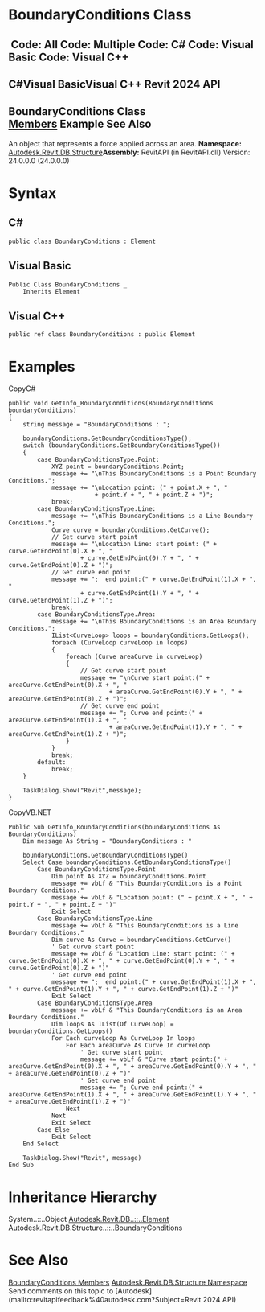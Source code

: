 # BoundaryConditions Class

﻿
 Code: All Code: Multiple Code: C# Code: Visual Basic Code: Visual C++   
---  
C#Visual BasicVisual C++
Revit 2024 API  
---  
BoundaryConditions Class  
[Members](8c24b5f4-c86e-9d2f-07bb-fdff4161246c.md "BoundaryConditions Members") Example See Also  
---  
An object that represents a force applied across an area. 
**Namespace:** [Autodesk.Revit.DB.Structure](d586b341-f687-9d90-e96d-255806b7d4fc.md "Autodesk.Revit.DB.Structure Namespace")**Assembly:** RevitAPI (in RevitAPI.dll) Version: 24.0.0.0 (24.0.0.0)
# Syntax
C#  
---  
```text
public class BoundaryConditions : Element
```
  
Visual Basic  
---  
```text
Public Class BoundaryConditions _
	Inherits Element
```
  
Visual C++  
---  
```text
public ref class BoundaryConditions : public Element
```
  
# Examples
CopyC#
```text
public void GetInfo_BoundaryConditions(BoundaryConditions boundaryConditions)
{
    string message = "BoundaryConditions : ";

    boundaryConditions.GetBoundaryConditionsType();
    switch (boundaryConditions.GetBoundaryConditionsType())
    {
        case BoundaryConditionsType.Point:
            XYZ point = boundaryConditions.Point;
            message += "\nThis BoundaryConditions is a Point Boundary Conditions.";
            message += "\nLocation point: (" + point.X + ", "
                        + point.Y + ", " + point.Z + ")";
            break;
        case BoundaryConditionsType.Line:
            message += "\nThis BoundaryConditions is a Line Boundary Conditions.";
            Curve curve = boundaryConditions.GetCurve();
            // Get curve start point
            message += "\nLocation Line: start point: (" + curve.GetEndPoint(0).X + ", "
                    + curve.GetEndPoint(0).Y + ", " + curve.GetEndPoint(0).Z + ")";
            // Get curve end point
            message += ";  end point:(" + curve.GetEndPoint(1).X + ", "
                    + curve.GetEndPoint(1).Y + ", " + curve.GetEndPoint(1).Z + ")";
            break;
        case BoundaryConditionsType.Area:
            message += "\nThis BoundaryConditions is an Area Boundary Conditions.";
            IList<CurveLoop> loops = boundaryConditions.GetLoops();
            foreach (CurveLoop curveLoop in loops)
            {
                foreach (Curve areaCurve in curveLoop)
                {
                    // Get curve start point
                    message += "\nCurve start point:(" + areaCurve.GetEndPoint(0).X + ", "
                            + areaCurve.GetEndPoint(0).Y + ", " + areaCurve.GetEndPoint(0).Z + ")";
                    // Get curve end point
                    message += "; Curve end point:(" + areaCurve.GetEndPoint(1).X + ", "
                            + areaCurve.GetEndPoint(1).Y + ", " + areaCurve.GetEndPoint(1).Z + ")";
                }
            }
            break;
        default:
            break;
    }

    TaskDialog.Show("Revit",message);
}
```

CopyVB.NET
```text
Public Sub GetInfo_BoundaryConditions(boundaryConditions As BoundaryConditions)
    Dim message As String = "BoundaryConditions : "

    boundaryConditions.GetBoundaryConditionsType()
    Select Case boundaryConditions.GetBoundaryConditionsType()
        Case BoundaryConditionsType.Point
            Dim point As XYZ = boundaryConditions.Point
            message += vbLf & "This BoundaryConditions is a Point Boundary Conditions."
            message += vbLf & "Location point: (" + point.X + ", " + point.Y + ", " + point.Z + ")"
            Exit Select
        Case BoundaryConditionsType.Line
            message += vbLf & "This BoundaryConditions is a Line Boundary Conditions."
            Dim curve As Curve = boundaryConditions.GetCurve()
            ' Get curve start point
            message += vbLf & "Location Line: start point: (" + curve.GetEndPoint(0).X + ", " + curve.GetEndPoint(0).Y + ", " + curve.GetEndPoint(0).Z + ")"
            ' Get curve end point
            message += ";  end point:(" + curve.GetEndPoint(1).X + ", " + curve.GetEndPoint(1).Y + ", " + curve.GetEndPoint(1).Z + ")"
            Exit Select
        Case BoundaryConditionsType.Area
            message += vbLf & "This BoundaryConditions is an Area Boundary Conditions."
            Dim loops As IList(Of CurveLoop) = boundaryConditions.GetLoops()
            For Each curveLoop As CurveLoop In loops
                For Each areaCurve As Curve In curveLoop
                    ' Get curve start point
                    message += vbLf & "Curve start point:(" + areaCurve.GetEndPoint(0).X + ", " + areaCurve.GetEndPoint(0).Y + ", " + areaCurve.GetEndPoint(0).Z + ")"
                    ' Get curve end point
                    message += "; Curve end point:(" + areaCurve.GetEndPoint(1).X + ", " + areaCurve.GetEndPoint(1).Y + ", " + areaCurve.GetEndPoint(1).Z + ")"
                Next
            Next
            Exit Select
        Case Else
            Exit Select
    End Select

    TaskDialog.Show("Revit", message)
End Sub
```

# Inheritance Hierarchy
System..::..Object [Autodesk.Revit.DB..::..Element](eb16114f-69ea-f4de-0d0d-f7388b105a16.md "Element Class") Autodesk.Revit.DB.Structure..::..BoundaryConditions
# See Also
[BoundaryConditions Members](8c24b5f4-c86e-9d2f-07bb-fdff4161246c.md "BoundaryConditions Members")
[Autodesk.Revit.DB.Structure Namespace](d586b341-f687-9d90-e96d-255806b7d4fc.md "Autodesk.Revit.DB.Structure Namespace")
Send comments on this topic to [Autodesk](mailto:revitapifeedback%40autodesk.com?Subject=Revit 2024 API)